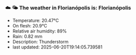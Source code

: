 ### ☁️ 🌤️  The weather in Florianópolis is: Florianópolis

- Temperature: 20.47°C
- On flesh: 20.9°C
- Relative air humidity: 89%
- Rain: 0.82 mm
- Description: Thunderstorm
- last updated: 2025-06-20T19:14:05.739581
